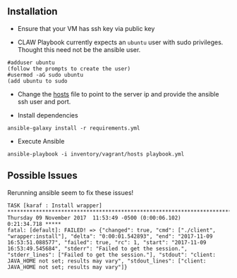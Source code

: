## Installation
* Ensure that your VM has ssh key via public key

* CLAW Playbook currently expects an `ubuntu` user with sudo privileges.  Thought this need not be the ansible user.

```
#adduser ubuntu
(follow the prompts to create the user)
#usermod -aG sudo ubuntu
(add ubuntu to sudo
```

* Change the [hosts](https://github.com/Islandora-Devops/claw-playbook/blob/master/inventory/vagrant/hosts) file to point to the server ip and provide the ansible ssh user and port.  

* Install dependencies
```
ansible-galaxy install -r requirements.yml
```
* Execute Ansible
```
ansible-playbook -i inventory/vagrant/hosts playbook.yml
```

## Possible Issues
Rerunning ansible seem to fix these issues!

```
TASK [karaf : Install wrapper] ***************************************************************************************************************************************
Thursday 09 November 2017  11:53:49 -0500 (0:00:06.102)       0:21:34.718 ***** 
fatal: [default]: FAILED! => {"changed": true, "cmd": ["./client", "wrapper:install"], "delta": "0:00:01.542893", "end": "2017-11-09 16:53:51.088577", "failed": true, "rc": 1, "start": "2017-11-09 16:53:49.545684", "stderr": "Failed to get the session.", "stderr_lines": ["Failed to get the session."], "stdout": "client: JAVA_HOME not set; results may vary", "stdout_lines": ["client: JAVA_HOME not set; results may vary"]}
```
